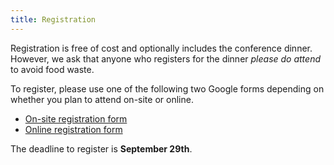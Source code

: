 ```yaml
---
title: Registration
---
```


Registration is free of cost and optionally includes the conference dinner. 
However, we ask that anyone who registers for the dinner _please do attend_ to avoid food waste.

To register, please use one of the following two Google forms depending on whether you plan to attend on-site or online.

* [On-site registration form](https://docs.google.com/forms/d/e/1FAIpQLScjVX6AeVEvF9R-0TXHsR97ZAE6CS7U3_YWVDHBTJzW7qoN3w/viewform)
* [Online registration form](https://docs.google.com/forms/d/1L-Z6dtMOz3xMztTnTixREY7UjtQcL21i6fcLP9Huha4/viewform)

The deadline to register is **September 29th**.
